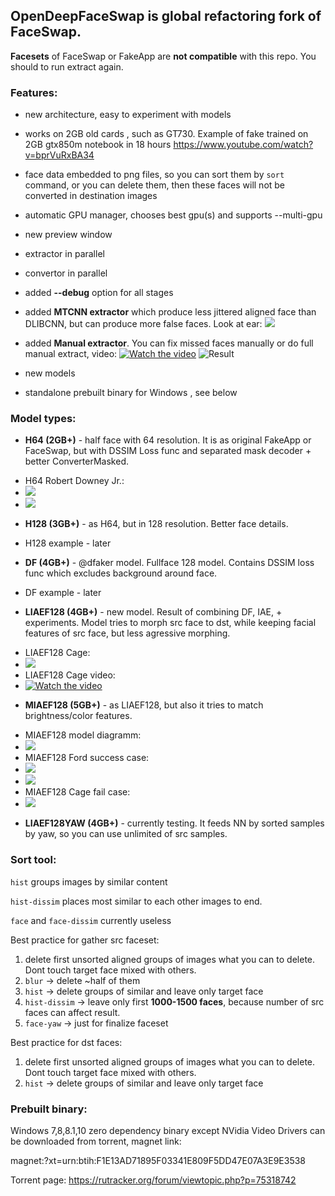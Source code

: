 ## **OpenDeepFaceSwap** is global refactoring fork of FaceSwap.

**Facesets** of FaceSwap or FakeApp are **not compatible** with this repo. You should to run extract again.

### **Features**:

- new architecture, easy to experiment with models

- works on 2GB old cards , such as GT730. Example of fake trained on 2GB gtx850m notebook in 18 hours https://www.youtube.com/watch?v=bprVuRxBA34

- face data embedded to png files, so you can sort them by `sort` command, or you can delete them, then these faces will not be converted in destination images

- automatic GPU manager, chooses best gpu(s) and supports --multi-gpu

- new preview window

- extractor in parallel

- convertor in parallel

- added **--debug** option for all stages

- added **MTCNN extractor** which produce less jittered aligned face than DLIBCNN, but can produce more false faces. Look at ear:
![](https://i.imgur.com/5qLiiOV.gif)

- added **Manual extractor**. You can fix missed faces manually or do full manual extract, video:
[![Watch the video](https://i.imgur.com/BDrPKR2.jpg)](https://webm.video/i/ogL0DL.mp4)
![Result](https://user-images.githubusercontent.com/8076202/38454756-0fa7a86c-3a7e-11e8-9065-182b4a8a7a43.gif)

- new models

- standalone prebuilt binary for Windows , see below

### **Model types**:

- **H64 (2GB+)** - half face with 64 resolution. It is as original FakeApp or FaceSwap, but with DSSIM Loss func and separated mask decoder + better ConverterMasked.
* H64 Robert Downey Jr.:
* ![](https://github.com/iperov/OpenDeepFaceSwap/blob/master/doc/H64_Downey_0.jpg)
* ![](https://github.com/iperov/OpenDeepFaceSwap/blob/master/doc/H64_Downey_1.jpg)

- **H128 (3GB+)** - as H64, but in 128 resolution. Better face details.
* H128 example - later

- **DF (4GB+)** - @dfaker model. Fullface 128 model. Contains DSSIM loss func which excludes background around face.
* DF example - later

- **LIAEF128 (4GB+)** - new model. Result of combining DF, IAE, + experiments. Model tries to morph src face to dst, while keeping facial features of src face, but less agressive morphing.
* LIAEF128 Cage:
* ![](https://github.com/iperov/OpenDeepFaceSwap/blob/master/doc/LIAEF128_Cage_0.jpg)
* LIAEF128 Cage video:
* [![Watch the video](https://img.youtube.com/vi/lv0v4Pbyk_o/0.jpg)](https://youtu.be/lv0v4Pbyk_o)
- **MIAEF128 (5GB+)** - as LIAEF128, but also it tries to match brightness/color features.
* MIAEF128 model diagramm:
* ![](https://github.com/iperov/OpenDeepFaceSwap/blob/master/doc/MIAEF128_diagramm.png)
* MIAEF128 Ford success case:
* ![](https://github.com/iperov/OpenDeepFaceSwap/blob/master/doc/MIAEF128_Ford_0.jpg)
* ![](https://github.com/iperov/OpenDeepFaceSwap/blob/master/doc/MIAEF128_Ford_1.jpg)
* MIAEF128 Cage fail case:
* ![](https://github.com/iperov/OpenDeepFaceSwap/blob/master/doc/MIAEF128_Cage_fail.jpg)
- **LIAEF128YAW (4GB+)** - currently testing. It feeds NN by sorted samples by yaw, so you can use unlimited of src samples.

### **Sort tool**:

`hist` groups images by similar content

`hist-dissim` places most similar to each other images to end.

`face` and `face-dissim` currently useless

Best practice for gather src faceset:

1) delete first unsorted aligned groups of images what you can to delete. Dont touch target face mixed with others.
2) `blur` -> delete ~half of them
3) `hist` -> delete groups of similar and leave only target face
4) `hist-dissim` -> leave only first **1000-1500 faces**, because number of src faces can affect result.
5) `face-yaw` -> just for finalize faceset

Best practice for dst faces:

1) delete first unsorted aligned groups of images what you can to delete. Dont touch target face mixed with others.
2) `hist` -> delete groups of similar and leave only target face

### **Prebuilt binary**:

Windows 7,8,8.1,10 zero dependency binary except NVidia Video Drivers can be downloaded from torrent, magnet link: 

magnet:?xt=urn:btih:F1E13AD71895F03341E809F5DD47E07A3E9E3538

Torrent page: https://rutracker.org/forum/viewtopic.php?p=75318742